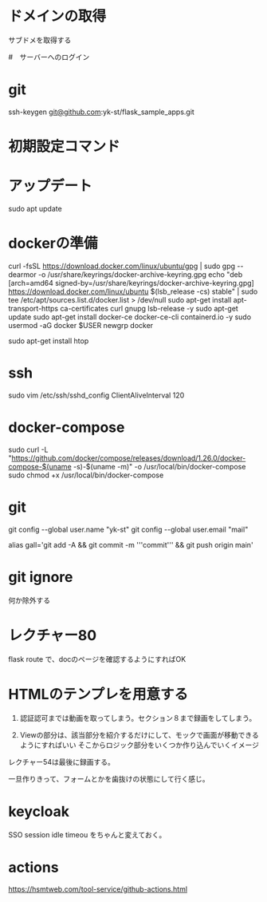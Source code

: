 # ドメインの取得
サブドメを取得する

#　サーバーへのログイン


# git 
ssh-keygen
git@github.com:yk-st/flask_sample_apps.git


# 初期設定コマンド

# アップデート
sudo apt update

# dockerの準備
curl -fsSL https://download.docker.com/linux/ubuntu/gpg | sudo gpg --dearmor -o /usr/share/keyrings/docker-archive-keyring.gpg
echo "deb [arch=amd64 signed-by=/usr/share/keyrings/docker-archive-keyring.gpg] https://download.docker.com/linux/ubuntu $(lsb_release -cs) stable" | sudo tee /etc/apt/sources.list.d/docker.list > /dev/null
sudo apt-get install apt-transport-https ca-certificates curl gnupg lsb-release -y
sudo apt-get update
sudo apt-get install docker-ce docker-ce-cli containerd.io -y
sudo usermod -aG docker $USER 
newgrp docker



sudo apt-get install htop

# ssh
sudo vim /etc/ssh/sshd_config
ClientAliveInterval 120

# docker-compose
sudo curl -L "https://github.com/docker/compose/releases/download/1.26.0/docker-compose-$(uname -s)-$(uname -m)" -o /usr/local/bin/docker-compose
sudo chmod +x /usr/local/bin/docker-compose

# git
git config --global user.name "yk-st"
git config --global user.email "mail"

alias gall='git add -A && git commit -m '\''commit'\'' && git push origin main'

# git ignore
何か除外する

# レクチャー80
flask route
で、docのページを確認するようにすればOK


# HTMLのテンプレを用意する

1. 認証認可までは動画を取ってしまう。セクション８まで録画をしてしまう。


2. Viewの部分は、該当部分を紹介するだけにして、モックで画面が移動できるようにすればいい
そこからロジック部分をいくつか作り込んでいくイメージ

レクチャー54は最後に録画する。

一旦作りきって、フォームとかを歯抜けの状態にして行く感じ。


# keycloak 
 SSO session idle timeou をちゃんと変えておく。


# actions
 https://hsmtweb.com/tool-service/github-actions.html
